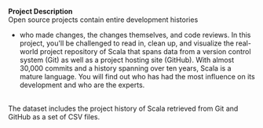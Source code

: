 **Project Description**<br/>
Open source projects contain entire development histories
<ul>
<li>who made changes, the changes themselves, and code reviews. In this project, you'll be challenged to read in, clean up, and visualize the real-world project repository of Scala that spans data from a version control system (Git) as well as a project hosting site (GitHub). With almost 30,000 commits and a history spanning over ten years, Scala is a mature language. You will find out who has had the most influence on its development and who are the experts.</li><br/>
</ul>
The dataset includes the project history of Scala retrieved from Git and GitHub as a set of CSV files.
